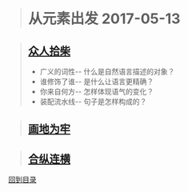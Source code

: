 ># 从元素出发            2017-05-13

   
   

>## [众人拾柴](2017-05-13-1.md)
>
> * 广义的词性--
什么是自然语言描述的对象？
> * 谁修饰了谁--
是什么让语言更精确？
> * 你来自何方--
怎样体现语气的变化？
> * 装配流水线--
句子是怎样构成的？

>## [画地为牢](2017-05-13-2.md)
>
>
>
>

>## [合纵连横](2017-05-13-3.md)

[回到目录](https://github.com/Comac123/EN666/blob/master/README.md)
